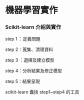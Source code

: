 # 機器學習實作

### Scikit-learn 介紹與實作

step 1 ：定義問題

step 2：蒐集、清理資料

step 3 ：選擇及建立模型

step 4：分析結果及修正模型

step 5：結果呈現

scikit-learn 囊括 step1~step4 的工具


